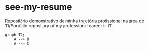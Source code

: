 # see-my-resume
Repositório demonstrativo da minha trajetória profissional na área de TI/Portfolio repository of my professional career in IT.
``` mermaid
graph TD;
    A --> B
    A --> C
```
